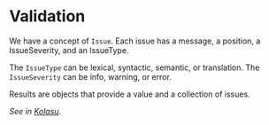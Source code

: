 # Validation

We have a concept of `Issue`. Each issue has a message, a position, a IssueSeverity, and an IssueType. 

The `IssueType` can be lexical, syntactic, semantic, or translation.
The `IssueSeverity` can be info, warning, or error.

Results are objects that provide a value and a collection of issues.

_See in [Kolasu](https://github.com/Strumenta/kolasu/tree/master/core/src/main/kotlin/com/strumenta/kolasu/validation)_.
